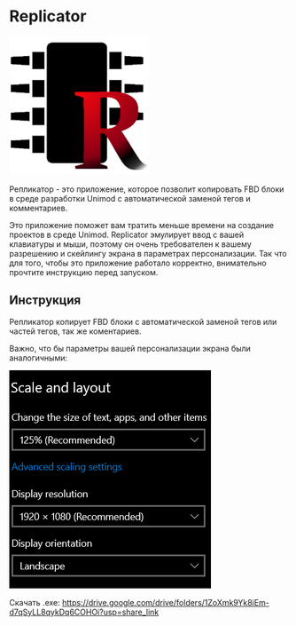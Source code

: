 # Replicator
![](Replicator.png)
 
Репликатор - это приложение, которое позволит копировать FBD блоки в среде разработки Unimod c автоматической заменой тегов и комментариев.
 
Это приложение поможет вам тратить меньше времени на создание проектов в среде Unimod. Replicator эмулирует ввод с вашей клавиатуры и мыши, поэтому он очень требователен к вашему разрешению и скейлингу экрана в параметрах персонализации. Так что для того, чтобы это приложение работало корректно, внимательно прочтите инструкцию перед запуском.

## Инструкция

Репликатор копирует FBD блоки с автоматической заменой тегов или чаcтей тегов, так же коментариев.

Важно, что бы параметры вашей персонализации экрана были аналогичными: 

![](/img/Picture1.png)

Скачать .exe: https://drive.google.com/drive/folders/1ZoXmk9Yk8iEm-d7qSyLL8qykDq6COHOi?usp=share_link
